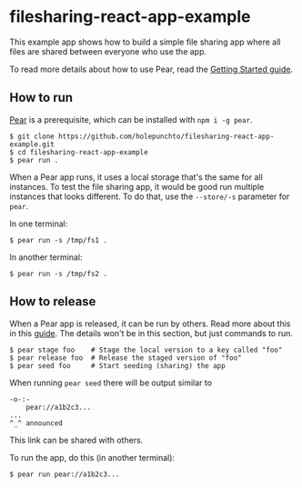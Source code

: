 # filesharing-react-app-example

This example app shows how to build a simple file sharing app where all files are shared between everyone who use the app.

To read more details about how to use Pear, read the [Getting Started guide](https://docs.pears.com/guides/getting-started).

## How to run

[Pear](https://docs.pears.com/guides/getting-started) is a prerequisite, which can be installed with `npm i -g pear`.

```
$ git clone https://github.com/holepunchto/filesharing-react-app-example.git
$ cd filesharing-react-app-example
$ pear run .
```

When a Pear app runs, it uses a local storage that's the same for all instances. To test the file sharing app, it would be good run multiple instances that looks different. To do that, use the `--store/-s` parameter for `pear`.

In one terminal:

```
$ pear run -s /tmp/fs1 .
```

In another terminal:

```
$ pear run -s /tmp/fs2 .
```

## How to release

When a Pear app is released, it can be run by others. Read more about this in this [guide](https://docs.pears.com/guides/sharing-a-pear-app). The details won't be in this section, but just commands to run.

```
$ pear stage foo    # Stage the local version to a key called "foo"
$ pear release foo  # Release the staged version of "foo"
$ pear seed foo     # Start seeding (sharing) the app
```

When running `pear seed` there will be output similar to

```
-o-:-
    pear://a1b2c3...
...
^_^ announced
```

This link can be shared with others.

To run the app, do this (in another terminal):

```
$ pear run pear://a1b2c3...
```
